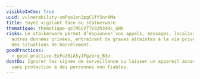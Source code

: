 ```yaml
---
visibleInCms: true
uuid: vulnerability-smPoo1on3pgCSfY5nr4Ma
title: Soyez vigilant face au stalkerware
thematique: thematique-qslMSCVTTV92h34Rc_GNK
risks: Le stalkerware permet d’espionner vos appels, messages, localisation et
  autres données privées, entraînant de graves atteintes à la vie privée, voire
  des situations de harcèlement.
goodPractices:
  - good-practice-ExFo26iASyJFgzbrq_B3o
dontDo: Ignorer les signes de surveillance ou laisser un appareil accessible
  sans protection à des personnes non fiables.
---
```

